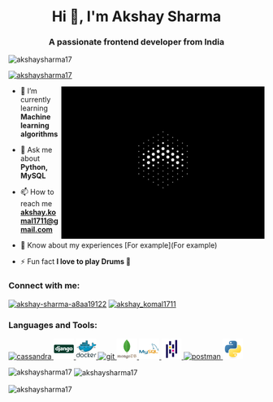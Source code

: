 <h1 align="center">Hi 👋, I'm Akshay Sharma</h1>
<h3 align="center">A passionate frontend developer from India</h3>

<p align="left"> <img src="https://komarev.com/ghpvc/?username=akshaysharma17&label=Profile%20views&color=0e75b6&style=flat" alt="akshaysharma17" /> </p>


<p align="left"> <a href="https://github.com/ryo-ma/github-profile-trophy"><img src="https://github-profile-trophy.vercel.app/?username=akshaysharma17" alt="akshaysharma17" /></a> </p>


<img align="right" alt="Coding" width="400" src="https://github.com/Akshaysharma17/Akshaysharma17/blob/main/68620cbb147f932a1588812aa384fd18.gif">

- 🌱 I’m currently learning **Machine learning algorithms**

- 💬 Ask me about **Python, MySQL**

- 📫 How to reach me **akshay.komal1711@gmail.com**

- 📄 Know about my experiences [For example](For example)

- ⚡ Fun fact **I love to play Drums 🥁**

<h3 align="left">Connect with me:</h3>
<p align="left">
<a href="https://linkedin.com/in/akshay-sharma-a8aa19122" target="blank"><img align="center" src="https://raw.githubusercontent.com/rahuldkjain/github-profile-readme-generator/master/src/images/icons/Social/linked-in-alt.svg" alt="akshay-sharma-a8aa19122" height="30" width="40" /></a>
<a href="https://www.hackerrank.com/akshay_komal1711" target="blank"><img align="center" src="https://raw.githubusercontent.com/rahuldkjain/github-profile-readme-generator/master/src/images/icons/Social/hackerrank.svg" alt="akshay_komal1711" height="30" width="40" /></a>
</p>

<h3 align="left">Languages and Tools:</h3>
<p align="left"> <a href="https://cassandra.apache.org/" target="_blank" rel="noreferrer"> <img src="https://www.vectorlogo.zone/logos/apache_cassandra/apache_cassandra-icon.svg" alt="cassandra" width="40" height="40"/> </a> <a href="https://www.djangoproject.com/" target="_blank" rel="noreferrer"> <img src="https://raw.githubusercontent.com/devicons/devicon/master/icons/django/django-original.svg" alt="django" width="40" height="40"/> </a> <a href="https://www.docker.com/" target="_blank" rel="noreferrer"> <img src="https://raw.githubusercontent.com/devicons/devicon/master/icons/docker/docker-original-wordmark.svg" alt="docker" width="40" height="40"/> </a> <a href="https://git-scm.com/" target="_blank" rel="noreferrer"> <img src="https://www.vectorlogo.zone/logos/git-scm/git-scm-icon.svg" alt="git" width="40" height="40"/> </a> <a href="https://www.mongodb.com/" target="_blank" rel="noreferrer"> <img src="https://raw.githubusercontent.com/devicons/devicon/master/icons/mongodb/mongodb-original-wordmark.svg" alt="mongodb" width="40" height="40"/> </a> <a href="https://www.mysql.com/" target="_blank" rel="noreferrer"> <img src="https://raw.githubusercontent.com/devicons/devicon/master/icons/mysql/mysql-original-wordmark.svg" alt="mysql" width="40" height="40"/> </a> <a href="https://pandas.pydata.org/" target="_blank" rel="noreferrer"> <img src="https://raw.githubusercontent.com/devicons/devicon/2ae2a900d2f041da66e950e4d48052658d850630/icons/pandas/pandas-original.svg" alt="pandas" width="40" height="40"/> </a> <a href="https://postman.com" target="_blank" rel="noreferrer"> <img src="https://www.vectorlogo.zone/logos/getpostman/getpostman-icon.svg" alt="postman" width="40" height="40"/> </a> <a href="https://www.python.org" target="_blank" rel="noreferrer"> <img src="https://raw.githubusercontent.com/devicons/devicon/master/icons/python/python-original.svg" alt="python" width="40" height="40"/> </a> </p>

<p><img align="left" src="https://github-readme-stats.vercel.app/api/top-langs?username=akshaysharma17&show_icons=true&locale=en&layout=compact" alt="akshaysharma17" /></p>

<p>&nbsp;<img align="center" src="https://github-readme-stats.vercel.app/api?username=akshaysharma17&show_icons=true&locale=en" alt="akshaysharma17" /></p>

<p><img align="center" src="https://github-readme-streak-stats.herokuapp.com/?user=akshaysharma17&" alt="akshaysharma17" /></p>
